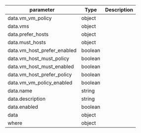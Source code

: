 | parameter | Type | Description |
| ----------- | ----------- |----------- |
| data.vm_vm_policy  |  object  |    |
| data.vms  |  object  |    |
| data.prefer_hosts  |  object  |    |
| data.must_hosts  |  object  |    |
| data.vm_host_prefer_enabled  |  boolean  |    |
| data.vm_host_must_policy  |  boolean  |    |
| data.vm_host_must_enabled  |  boolean  |    |
| data.vm_host_prefer_policy  |  boolean  |    |
| data.vm_vm_policy_enabled  |  boolean  |    |
| data.name  |  string  |    |
| data.description  |  string  |    |
| data.enabled  |  boolean  |    |
| data  |  object  |    |
| where  |  object  |    |